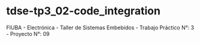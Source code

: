 # tdse-tp3_02-code_integration
FIUBA - Electrónica - Taller de Sistemas Embebidos - Trabajo Práctico N°: 3 - Proyecto N°: 09

